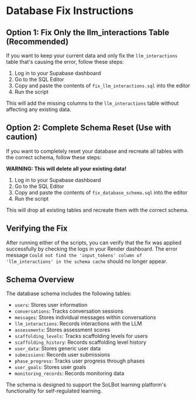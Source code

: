 # Database Fix Instructions

## Option 1: Fix Only the llm_interactions Table (Recommended)

If you want to keep your current data and only fix the `llm_interactions` table that's causing the error, follow these steps:

1. Log in to your Supabase dashboard
2. Go to the SQL Editor
3. Copy and paste the contents of `fix_llm_interactions.sql` into the editor
4. Run the script

This will add the missing columns to the `llm_interactions` table without affecting any existing data.

## Option 2: Complete Schema Reset (Use with caution)

If you want to completely reset your database and recreate all tables with the correct schema, follow these steps:

**WARNING: This will delete all your existing data!**

1. Log in to your Supabase dashboard
2. Go to the SQL Editor
3. Copy and paste the contents of `fix_database_schema.sql` into the editor
4. Run the script

This will drop all existing tables and recreate them with the correct schema.

## Verifying the Fix

After running either of the scripts, you can verify that the fix was applied successfully by checking the logs in your Render dashboard. The error message `Could not find the 'input_tokens' column of 'llm_interactions' in the schema cache` should no longer appear.

## Schema Overview

The database schema includes the following tables:

- `users`: Stores user information
- `conversations`: Tracks conversation sessions
- `messages`: Stores individual messages within conversations
- `llm_interactions`: Records interactions with the LLM
- `assessments`: Stores assessment scores
- `scaffolding_levels`: Tracks scaffolding levels for users
- `scaffolding_history`: Records scaffolding level history
- `user_data`: Stores generic user data
- `submissions`: Records user submissions
- `phase_progress`: Tracks user progress through phases
- `user_goals`: Stores user goals
- `monitoring_records`: Records monitoring data

The schema is designed to support the SoLBot learning platform's functionality for self-regulated learning. 